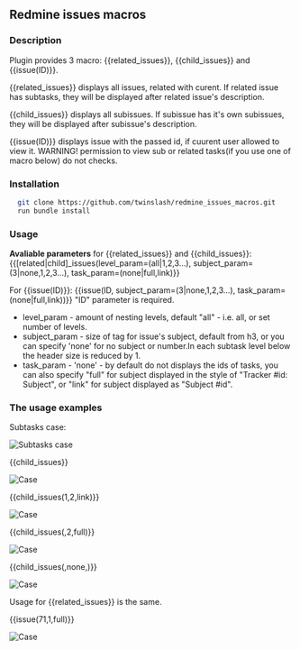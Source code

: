 ## Redmine issues macros
### Description
  Plugin provides 3 macro: {{related_issues}}, {{child_issues}} and {{issue(ID)}}.

  {{related_issues}} displays all issues, related with curent. If related issue has subtasks, they will be displayed after                  related issue's description.


 {{child_issues}} displays all subissues. If subissue has it's own subissues, they will be displayed after                  subissue's description.

 {{issue(ID)}} displays issue with the passed id, if cuurent user allowed to view it. WARNING! permission to view sub or related tasks(if you use one of macro below) do not checks.

### Installation

```bash
  git clone https://github.com/twinslash/redmine_issues_macros.git
  run bundle install
```

### Usage
<b>Avaliable parameters</b> for {{related_issues}} and {{child_issues}}:
{{[related|child]_issues(level_param=(all|1,2,3...), subject_param=(3|none,1,2,3...), task_param=(none|full,link)}}

For {{issue(ID)}}:
{{issue(ID, subject_param=(3|none,1,2,3...), task_param=(none|full,link))}} "ID" parameter is required.

* level_param - amount of nesting levels, default "all" - i.e. all, or set number of levels.
* subject_param - size of <h> tag for issue's subject, default from h3, or you can specify 'none' for no subject or number.In each subtask level below the header size is reduced by 1.
* task_param - 'none' - by default do not displays the ids of tasks, you can also specify "full" for subject displayed in the style of "Tracker #id: Subject",  or "link" for subject displayed as "Subject #id".


### The usage examples
Subtasks case:

![Subtasks case](https://raw.github.com/twinslash/redmine_issues_macros/master/readme_images/case.png)

{{child_issues}}

![Case](https://raw.github.com/twinslash/redmine_issues_macros/master/readme_images/11.png)

 {{child_issues(1,2,link)}}
 
![Case](https://raw.github.com/twinslash/redmine_issues_macros/master/readme_images/12.png)

 {{child_issues(,2,full)}}
 
![Case](https://raw.github.com/twinslash/redmine_issues_macros/master/readme_images/case.png)

 {{child_issues(,none,)}}
 
![Case](https://raw.github.com/twinslash/redmine_issues_macros/master/readme_images/case.png)

Usage for {{related_issues}} is the same.


{{issue(71,1,full)}}

![Case](https://raw.github.com/twinslash/redmine_issues_macros/master/readme_images/21.png)
